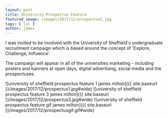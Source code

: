 ```yaml
---
layout: post
title: University Prospectus Feature
featured_image: /images/2017/12/prospectus2.jpg
tags: [ lol ]
author: james
---
```


I was invited to be involved with the University of Sheffield's undergraduate recruitment campaign which is based around the concept of 'Explore, Challenge, Influence'.

The campaign will appear in all of the universities marketing - including posters and banners at open days, digital advertising, social media and the prospectuses.

![university of sheffield prospectus feature 1 james milton]({{ site.baseurl }}/images/2017/12/prospectus1.jpg#wide)
![university of sheffield prospectus feature 3 james milton]({{ site.baseurl }}/images/2017/12/prospectus3.jpg#wide)
![university of sheffield prospectus feature gif james milton]({{ site.baseurl }}/images/2017/12/prospectusgif.gif#wide)
